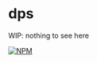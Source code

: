 # dps

WIP: nothing to see here

[![NPM](https://nodei.co/npm/dps.png)](https://nodei.co/npm/dps/)

